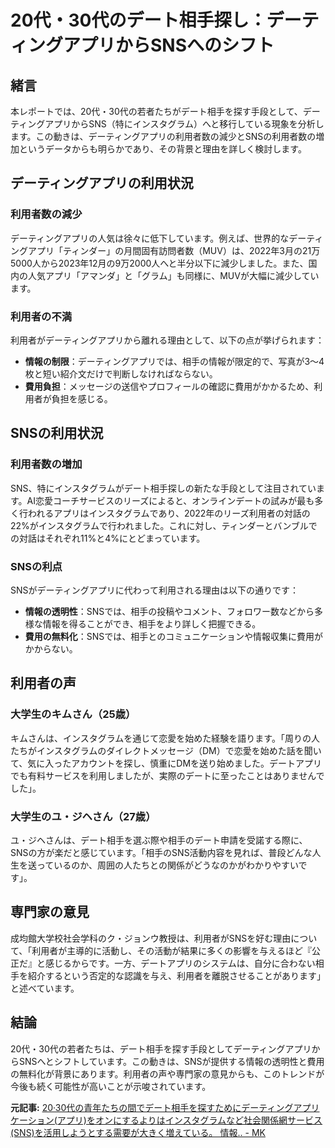 # 20代・30代のデート相手探し：デーティングアプリからSNSへのシフト

## 緒言

本レポートでは、20代・30代の若者たちがデート相手を探す手段として、デーティングアプリからSNS（特にインスタグラム）へと移行している現象を分析します。この動きは、デーティングアプリの利用者数の減少とSNSの利用者数の増加というデータからも明らかであり、その背景と理由を詳しく検討します。

## デーティングアプリの利用状況

### 利用者数の減少

デーティングアプリの人気は徐々に低下しています。例えば、世界的なデーティングアプリ「ティンダー」の月間固有訪問者数（MUV）は、2022年3月の21万5000人から2023年12月の9万2000人へと半分以下に減少しました。また、国内の人気アプリ「アマンダ」と「グラム」も同様に、MUVが大幅に減少しています。

### 利用者の不満

利用者がデーティングアプリから離れる理由として、以下の点が挙げられます：
- **情報の制限**：デーティングアプリでは、相手の情報が限定的で、写真が3～4枚と短い紹介文だけで判断しなければならない。
- **費用負担**：メッセージの送信やプロフィールの確認に費用がかかるため、利用者が負担を感じる。

## SNSの利用状況

### 利用者数の増加

SNS、特にインスタグラムがデート相手探しの新たな手段として注目されています。AI恋愛コーチサービスのリーズによると、オンラインデートの試みが最も多く行われるアプリはインスタグラムであり、2022年のリーズ利用者の対話の22%がインスタグラムで行われました。これに対し、ティンダーとバンブルでの対話はそれぞれ11%と4%にとどまっています。

### SNSの利点

SNSがデーティングアプリに代わって利用される理由は以下の通りです：
- **情報の透明性**：SNSでは、相手の投稿やコメント、フォロワー数などから多様な情報を得ることができ、相手をより詳しく把握できる。
- **費用の無料化**：SNSでは、相手とのコミュニケーションや情報収集に費用がかからない。

## 利用者の声

### 大学生のキムさん（25歳）

キムさんは、インスタグラムを通じて恋愛を始めた経験を語ります。「周りの人たちがインスタグラムのダイレクトメッセージ（DM）で恋愛を始めた話を聞いて、気に入ったアカウントを探し、慎重にDMを送り始めました。デートアプリでも有料サービスを利用しましたが、実際のデートに至ったことはありませんでした」。

### 大学生のユ・ジヘさん（27歳）

ユ・ジヘさんは、デート相手を選ぶ際や相手のデート申請を受諾する際に、SNSの方が楽だと感じています。「相手のSNS活動内容を見れば、普段どんな人生を送っているのか、周囲の人たちとの関係がどうなのかがわかりやすいです」。

## 専門家の意見

成均館大学校社会学科のク・ジョンウ教授は、利用者がSNSを好む理由について、「利用者が主導的に活動し、その活動が結果に多くの影響を与えるほど『公正だ』と感じるからです。一方、デートアプリのシステムは、自分に合わない相手を紹介するという否定的な認識を与え、利用者を離脱させることがあります」と述べています。

## 結論

20代・30代の若者たちは、デート相手を探す手段としてデーティングアプリからSNSへとシフトしています。この動きは、SNSが提供する情報の透明性と費用の無料化が背景にあります。利用者の声や専門家の意見からも、このトレンドが今後も続く可能性が高いことが示唆されています。

**元記事:** [20·30代の青年たちの間でデート相手を探すためにデーティングアプリケーション(アプリ)をオンにするよりはインスタグラムなど社会関係網サービス(SNS)を活用しようとする需要が大きく増えている。 情報.. - MK](https://www.mk.co.kr/jp/society/11247842)